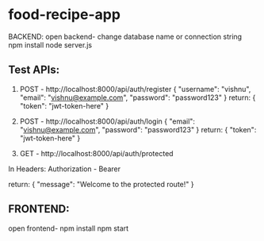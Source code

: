 # food-recipe-app
BACKEND:
open backend-
change database name or connection string
npm install
node server.js

Test APIs:
---------------------------
1. POST - http://localhost:8000/api/auth/register
{
  "username": "vishnu",
  "email": "vishnu@example.com",
  "password": "password123"
}
return:
{
  "token": "jwt-token-here"
}

2. POST - http://localhost:8000/api/auth/login
{
  "email": "vishnu@example.com",
  "password": "password123"
}
return:
{
  "token": "jwt-token-here"
}
3. GET - http://localhost:8000/api/auth/protected
   
In Headers: Authorization - Bearer <token>

return:
{
  "message": "Welcome to the protected route!"
}

FRONTEND:
-------------------------
open frontend-
npm install
npm start
